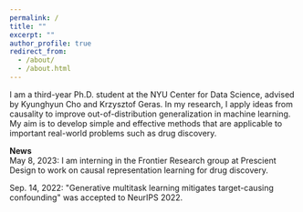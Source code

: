 ```yaml
---
permalink: /
title: ""
excerpt: ""
author_profile: true
redirect_from: 
  - /about/
  - /about.html
---
```

  
I am a third-year Ph.D. student at the NYU Center for Data Science, advised by Kyunghyun Cho and Krzysztof Geras. In 
my research, I apply ideas from causality to improve out-of-distribution generalization in machine learning. My aim is 
to develop simple and effective methods that are applicable to important real-world problems such as drug discovery.

**News**  
May 8, 2023: I am interning in the Frontier Research group at Prescient Design to work on causal representation learning for drug discovery.

Sep. 14, 2022: "Generative multitask learning mitigates target-causing confounding" was accepted to NeurIPS 2022.